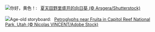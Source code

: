 ![](https://www.bing.com/th?id=OHR.HappySunflower_ZH-CN5840993161_UHD.jpg&w=1000)你好，黄色！:&nbsp;&ensp;[夏天田野里盛开的向日葵 (© Arsgera/Shutterstock)](https://www.bing.com/th?id=OHR.HappySunflower_ZH-CN5840993161_UHD.jpg)
<br><br/>
![](https://www.bing.com/th?id=OHR.FruitaPetroglyphs_EN-US8712481828_UHD.jpg&w=1000)Age-old storyboard:&nbsp;&ensp;[Petroglyphs near Fruita in Capitol Reef National Park, Utah (© Nicolas VINCENT/Adobe Stock)](https://www.bing.com/th?id=OHR.FruitaPetroglyphs_EN-US8712481828_UHD.jpg)
<br><br/>

